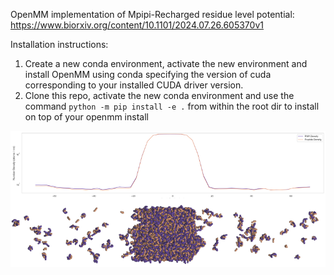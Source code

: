 OpenMM implementation of Mpipi-Recharged residue level potential: https://www.biorxiv.org/content/10.1101/2024.07.26.605370v1

Installation instructions:

1) Create a new conda environment, activate the new environment and install OpenMM using conda specifying the version of cuda corresponding to your installed CUDA driver version.
2) Clone this repo, activate the new conda environment and use the command `python -m pip install -e .` from within the root dir to install on top of your openmm install


![coex](images/coex.png)
